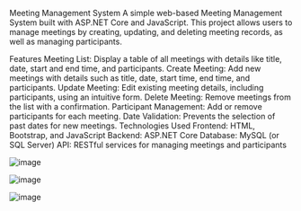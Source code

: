 Meeting Management System
A simple web-based Meeting Management System built with ASP.NET Core and JavaScript. This project allows users to manage meetings by creating, updating, and deleting meeting records, as well as managing participants.

Features
Meeting List: Display a table of all meetings with details like title, date, start and end time, and participants.
Create Meeting: Add new meetings with details such as title, date, start time, end time, and participants.
Update Meeting: Edit existing meeting details, including participants, using an intuitive form.
Delete Meeting: Remove meetings from the list with a confirmation.
Participant Management: Add or remove participants for each meeting.
Date Validation: Prevents the selection of past dates for new meetings.
Technologies Used
Frontend: HTML, Bootstrap, and JavaScript
Backend: ASP.NET Core
Database: MySQL (or SQL Server)
API: RESTful services for managing meetings and participants


![image](https://github.com/user-attachments/assets/6f30b399-5449-43ea-bb67-9d6ed61843d5)

![image](https://github.com/user-attachments/assets/da657fdb-db72-4964-ab56-61b12c3c4b1c)

![image](https://github.com/user-attachments/assets/038a0bb5-8b63-4ce2-9c29-eb6a95fe23be)


